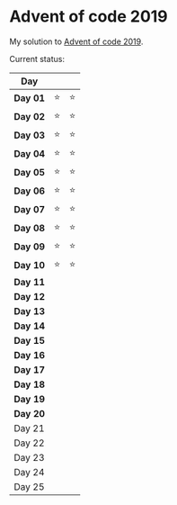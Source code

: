 # Advent of code 2019

My solution to [Advent of code 2019](https://adventofcode.com/2019/).

Current status:

|    Day     |        |        |
|------------|--------|--------|
| **Day 01** | :star: | :star: |
| **Day 02** | :star: | :star: |
| **Day 03** | :star: | :star: |
| **Day 04** | :star: | :star: |
| **Day 05** | :star: | :star: |
| **Day 06** | :star: | :star: |
| **Day 07** | :star: | :star: |
| **Day 08** | :star: | :star: |
| **Day 09** | :star: | :star: |
| **Day 10** | :star: | :star: |
| **Day 11** |        |        |
| **Day 12** |        |        |
| **Day 13** |        |        |
| **Day 14** |        |        |
| **Day 15** |        |        |
| **Day 16** |        |        |
| **Day 17** |        |        |
| **Day 18** |        |        |
| **Day 19** |        |        |
| **Day 20** |        |        |
|   Day 21   |        |        |
|   Day 22   |        |        |
|   Day 23   |        |        |
|   Day 24   |        |        |
|   Day 25   |        |        |
